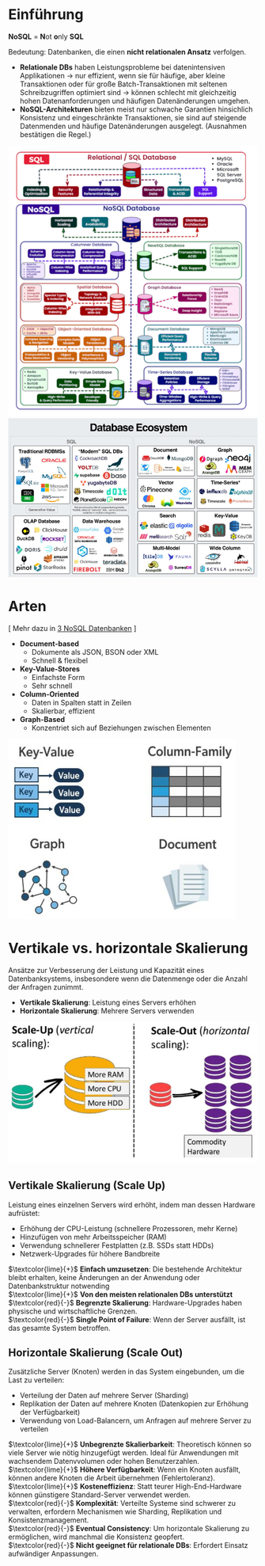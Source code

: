 # Einführung

**NoSQL** = **N**ot **o**nly **SQL** 

Bedeutung: Datenbanken, die einen **nicht relationalen Ansatz** verfolgen. 

- **Relationale DBs** haben Leistungsprobleme bei datenintensiven Applikationen $\rightarrow$ nur effizient, wenn sie für häufige, aber kleine Transaktionen oder für große Batch-Transaktionen mit seltenen Schreibzugriffen optimiert sind $\rightarrow$ können schlecht mit gleichzeitig hohen Datenanforderungen und häufigen Datenänderungen umgehen.
- **NoSQL-Architekturen** bieten meist nur schwache Garantien hinsichlich Konsistenz und eingeschränkte Transaktionen, sie sind auf steigende Datenmenden und häufige Datenänderungen ausgelegt. (Ausnahmen bestätigen die Regel.)

![Grafik 1](assets/nosql-1.png)
![Grafik 2](assets/nosql-2.png)

# Arten
[ Mehr dazu in [3 NoSQL Datenbanken](/4chif/dbi/3%20nosql%20datenbanken) ] 

- **Document-based**
  - Dokumente als JSON, BSON oder XML
  - Schnell & flexibel
- **Key-Value-Stores**
  - Einfachste Form
  - Sehr schnell 
- **Column-Oriented**
  - Daten in Spalten statt in Zeilen
  - Skalierbar, effizient
- **Graph-Based**
  - Konzentriet sich auf Beziehungen zwischen Elementen

![Grafik 3](assets/nosql-3.png)

# Vertikale vs. horizontale Skalierung

Ansätze zur Verbesserung der Leistung und Kapazität eines Datenbanksystems, insbesondere wenn die Datenmenge oder die Anzahl der Anfragen zunimmt. 

- **Vertikale Skalierung**: Leistung eines Servers erhöhen
- **Horizontale Skalierung**: Mehrere Servers verwenden

![Grafik 4](assets/nosql-4.png)

## Vertikale Skalierung (Scale Up)

Leistung eines einzelnen Servers wird erhöht, indem man dessen Hardware aufrüstet:
- Erhöhung der CPU-Leistung (schnellere Prozessoren, mehr Kerne)
- Hinzufügen von mehr Arbeitsspeicher (RAM)
- Verwendung schnellerer Festplatten (z.B. SSDs statt HDDs)
- Netzwerk-Upgrades für höhere Bandbreite

$\textcolor{lime}{+}$ **Einfach umzusetzen**: Die bestehende Architektur bleibt erhalten, keine Änderungen an der Anwendung oder Datenbankstruktur notwending \
$\textcolor{lime}{+}$ **Von den meisten relationalen DBs unterstützt** \
$\textcolor{red}{-}$ **Begrenzte Skalierung**: Hardware-Upgrades haben physische und wirtschaftliche Grenzen. \
$\textcolor{red}{-}$ **Single Point of Failure**: Wenn der Server ausfällt, ist das gesamte System betroffen. 

## Horizontale Skalierung (Scale Out)

Zusätzliche Server (Knoten) werden in das System eingebunden, um die Last zu verteilen:
- Verteilung der Daten auf mehrere Server (Sharding)
- Replikation der Daten auf mehrere Knoten (Datenkopien zur Erhöhung der Verfügbarkeit)
- Verwendung von Load-Balancern, um Anfragen auf mehrere Server zu verteilen

$\textcolor{lime}{+}$ **Unbegrenzte Skalierbarkeit**: Theoretisch können so viele Server wie nötig hinzugefügt werden. Ideal für Anwendungen mit wachsendem Datenvvolumen oder hohen Benutzerzahlen. \
$\textcolor{lime}{+}$ **Höhere Verfügbarkeit**: Wenn ein Knoten ausfällt, können andere Knoten die Arbeit übernehmen (Fehlertoleranz). \
$\textcolor{lime}{+}$ **Kosteneffizienz**: Statt teurer High-End-Hardware können günstigere Standard-Server verwendet werden. \
$\textcolor{red}{-}$ **Komplexität**: Verteilte Systeme sind schwerer zu verwalten, erfordern Mechanismen wie Sharding, Replikation und Konsistenzmanagement. \
$\textcolor{red}{-}$ **Eventual Consistency**: Um horizontale Skalierung zu ermöglichen, wird manchmal die Konsistenz geopfert. \
$\textcolor{red}{-}$ **Nicht geeignet für relationale DBs**: Erfordert Einsatz aufwändiger Anpassungen.
